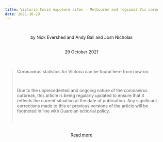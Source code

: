 ```yaml
---
title: Victoria Covid exposure sites - Melbourne and regional Vic coronavirus hotspots and trend in cases
date: 2021-10-29
---
```


<br><center>by Nick Evershed and Andy Ball and Josh Nicholas</center><br>

<center>29 October 2021</center><br><br>

<blockquote><p>Coronavirus statistics for Victoria can be found here from now on.</p><br>

<p>Due to the unprecedented and ongoing nature of the coronavirus outbreak, this article is being regularly updated to ensure that it reflects the current situation at the date of publication. Any significant corrections made to this or previous versions of the article will be footnoted in line with Guardian editorial policy.</p><br>

</blockquote><br>

<center><a href="https://www.theguardian.com/australia-news/2021/oct/29/victoria-hotspots-covid-19-full-list-public-exposure-sites-melbourne-tier-1-2-3-vic-venues-case-location-alerts-metro-regional-coronavirus-cases-outbreak-locations">Read more</a></center>
